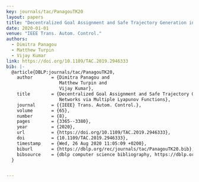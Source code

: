 ```yaml
---
key: journals/tac/PanagouTK20
layout: papers
title: "Decentralized Goal Assignment and Safe Trajectory Generation in Multirobot Networks via Multiple Lyapunov Functions."
date: 2020-01-01
venue: "IEEE Trans. Autom. Control."
authors:
  - Dimitra Panagou
  - Matthew Turpin
  - Vijay Kumar
link: https://doi.org/10.1109/TAC.2019.2946333
bib: |-
  @article{DBLP:journals/tac/PanagouTK20,
    author       = {Dimitra Panagou and
                    Matthew Turpin and
                    Vijay Kumar},
    title        = {Decentralized Goal Assignment and Safe Trajectory Generation in Multirobot
                    Networks via Multiple Lyapunov Functions},
    journal      = {{IEEE} Trans. Autom. Control.},
    volume       = {65},
    number       = {8},
    pages        = {3365--3380},
    year         = {2020},
    url          = {https://doi.org/10.1109/TAC.2019.2946333},
    doi          = {10.1109/TAC.2019.2946333},
    timestamp    = {Wed, 26 Aug 2020 11:05:09 +0200},
    biburl       = {https://dblp.org/rec/journals/tac/PanagouTK20.bib},
    bibsource    = {dblp computer science bibliography, https://dblp.org}
  }


---
```

